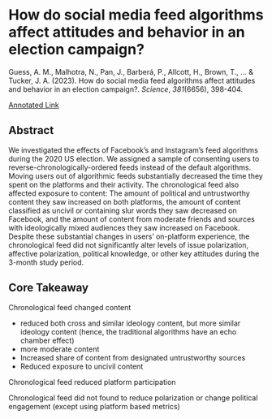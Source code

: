 # How do social media feed algorithms affect attitudes and behavior in an election campaign?

Guess, A. M., Malhotra, N., Pan, J., Barberá, P., Allcott, H., Brown, T., ... & Tucker, J. A. (2023). How do social media feed algorithms affect attitudes and behavior in an election campaign?. _Science_, _381_(6656), 398-404.

[Annotated Link](https://drive.google.com/file/d/1MTL8rEnNGWOkBhoKMEuA6AzY\_14VFuOX/view?usp=drive\_link)

## Abstract

We investigated the effects of Facebook’s and Instagram’s feed algorithms during the 2020 US election. We assigned a sample of consenting users to reverse-chronologically-ordered feeds instead of the default algorithms. Moving users out of algorithmic feeds substantially decreased the time they spent on the platforms and their activity. The chronological feed also affected exposure to content: The amount of political and untrustworthy content they saw increased on both platforms, the amount of content classified as uncivil or containing slur words they saw decreased on Facebook, and the amount of content from moderate friends and sources with ideologically mixed audiences they saw increased on Facebook. Despite these substantial changes in users’ on-platform experience, the chronological feed did not significantly alter levels of issue polarization, affective polarization, political knowledge, or other key attitudes during the 3-month study period.&#x20;

## Core Takeaway&#x20;

Chronological feed changed content

* reduced both cross and similar ideology content, but more similar ideology content (hence, the traditional algorithms have an echo chamber effect)
* more moderate content
* Increased share of content from designated untrustworthy sources&#x20;
* Reduced exposure to uncivil content&#x20;

Chronological feed reduced platform participation&#x20;

Chronological feed did not found to reduce polarization or change political engagement (except using platform based metrics)
